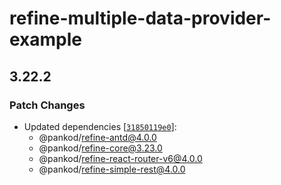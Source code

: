# refine-multiple-data-provider-example

## 3.22.2

### Patch Changes

-   Updated dependencies [[`31850119e0`](https://github.com/pankod/refine/commit/31850119e069b93f0b5146b039a86e736164383e)]:
    -   @pankod/refine-antd@4.0.0
    -   @pankod/refine-core@3.23.0
    -   @pankod/refine-react-router-v6@4.0.0
    -   @pankod/refine-simple-rest@4.0.0
